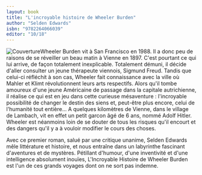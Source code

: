 ```yaml
---
layout: book
title: "L'incroyable histoire de Wheeler Burden"
author: "Selden Edwards"
isbn: "9782264066039"
editor: "10/18"
---
```

![Couverture](/img/9782264066039.jpg)Wheeler Burden vit à San Francisco en 1988. Il a donc peu de raisons de se réveiller un beau matin à Vienne en 1897. C'est pourtant ce qui lui arrive, de façon totalement inexplicable. Totalement démuni, il décide d'aller consulter un jeune thérapeute viennois, Sigmund Freud. Tandis que celui-ci réfléchit à son cas, Wheeler fait connaissance avec la ville où Mahler et Klimt révolutionnent leurs arts respectifs. Alors qu'il tombe amoureux d'une jeune Américaine de passage dans la capitale autrichienne, il réalise ce qui est en jeu dans cette curieuse mésaventure : l'incroyable possibilité de changer le destin des siens et, peut-être plus encore, celui de l'humanité tout entière...
A quelques kilomètres de Vienne, dans le village de Lambach, vit en effet un petit garcon âgé de 6 ans, nommé Adolf Hitler. Wheeler est néanmoins loin de se douter de tous les risques qu'il encourt et des dangers qu'il y a à vouloir modifier le cours des choses. 

Avec ce premier roman, salué par une critique unanime, Selden Edwards mêle littérature et histoire, et nous entraîne dans un labyrinthe fascinant d'aventures et de mystères. Pétillant d'humour, d'une inventivité et d'une intelligence absolument inouïes, L'Incroyable Histoire de Wheeler Burden est l'un de ces grands voyages dont on ne sort pas indemne.
